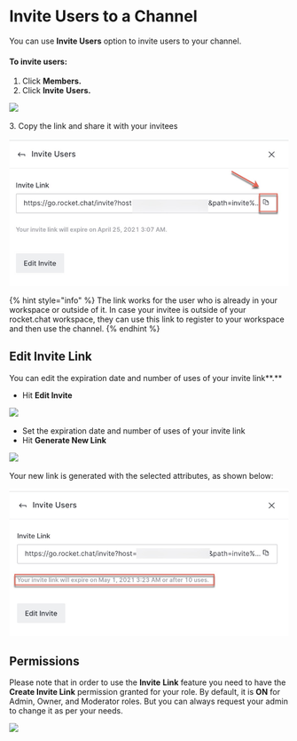 # Invite Users to a Channel

You can use **Invite Users** option to invite users to your channel.

#### To invite users:

1. Click **Members.**
2. Click **Invite** **Users.**

![](<../../../../../../.gitbook/assets/image (407).png>)

3\. Copy the link and share it with your invitees

![](<../../../../../../.gitbook/assets/image (388).png>)

{% hint style="info" %}
The link works for the user who is already in your workspace or outside of it. In case your invitee is outside of your rocket.chat workspace, they can use this link to register to your workspace and then use the channel.
{% endhint %}

## Edit Invite Link

You can edit the expiration date and number of uses of your invite link\*\*.\*\*

* Hit **Edit Invite**

![](<../../../../../../.gitbook/assets/image (413) (1).png>)

* Set the expiration date and number of uses of your invite link
* Hit **Generate New Link**

![](<../../../../../../.gitbook/assets/image (414) (1) (1).png>)

Your new link is generated with the selected attributes, as shown below:

![](<../../../../../../.gitbook/assets/image (389).png>)

## Permissions

Please note that in order to use the **Invite** **Link** feature you need to have the **Create Invite Link** permission granted for your role. By default, it is **ON** for Admin, Owner, and Moderator roles. But you can always request your admin to change it as per your needs.

![](<../../../../../../.gitbook/assets/image (411).png>)
